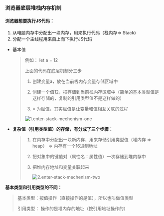 ### 浏览器底层堆栈内存机制

#### 浏览器想要执行JS代码：

1. 从电脑内存中分配出一块内存，用来执行代码（栈内存=> Stack)
2. 分配一个主线程用来自上而下执行JS代码

+ 基本值

  > 例如： let a = 12
  >
  > 上面的代码在底层机制分三步
  >
  > 1.  创建变量a，放在当前栈内存变量存储区域中
  >
  > 2. 创建一个值12，把存储到当前栈内存区域中（简单的基本类型值是这样存储的，复制的引用类型值不是这样做的）
  >
  > 3.  = 为赋值，其实赋值是让变量和值相互关联的过程
  >
  >    ![1.enter-stack-mechenism-one](D:\Desktop\JS-STUDY\img\1.enter-stack-mechenism-one.png)

+ **复杂值（引用类型值）的存储，有分成了三个步骤：**

  > 1. 在内存中分配出一块新内存，用来存储引用类型值（堆内存 => heap） => 内存有一个16进制地址
  >
  > 2. 把对象中的键值对（属性名：属性值）一次存储到堆内存中
  >
  > 3. 把堆内存地址和变量关联起来
  >
  >    ![2.enter-stack-mechenism-two](D:\Desktop\JS-STUDY\img\2.enter-stack-mechenism-two.png)

**基本类型和引用类型的不同：**

> 基本类型：按值操作（直接操作的是值），所以也叫做值类型
>
> 引用类型： 操作的是堆内存的地址（按引用地址操作的）

